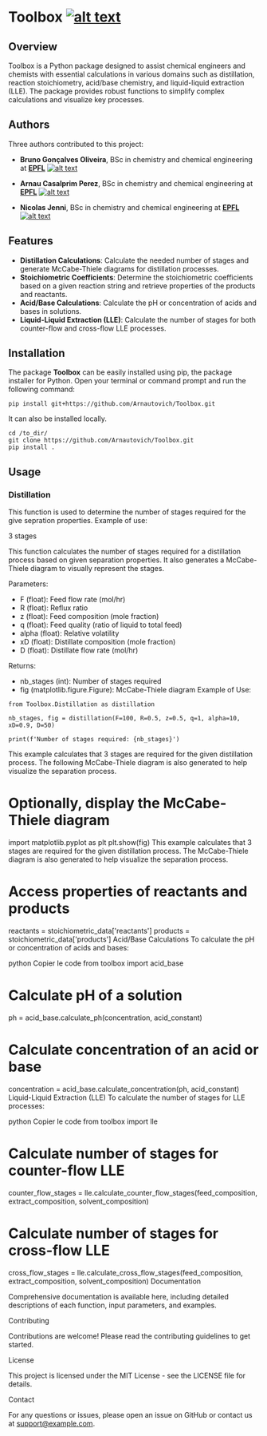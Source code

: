 # Toolbox [![alt text](https://img.shields.io/badge/Python-14354C?style=for-the-badge&logo=python&logoColor=white)](https://www.python.org)

## Overview

Toolbox is a Python package designed to assist chemical engineers and chemists with essential calculations in various domains such as distillation, reaction stoichiometry, acid/base chemistry, and liquid-liquid extraction (LLE). The package provides robust functions to simplify complex calculations and visualize key processes.

## Authors
Three authors contributed to this project:
- **Bruno Gonçalves Oliveira**, BSc in chemistry and chemical engineering at **[EPFL](https://www.epfl.ch)**   [![alt text](https://img.shields.io/badge/GitHub-100000?style=for-the-badge&logo=github&logoColor=white)](https://github.com/BrunoGonOli)

- **Arnau Casalprim Perez**, BSc in chemistry and chemical engineering at **[EPFL](https://www.epfl.ch)**   [![alt text](https://img.shields.io/badge/GitHub-100000?style=for-the-badge&logo=github&logoColor=white)](https://github.com/Arnautovich)
- **Nicolas Jenni**, BSc in chemistry and chemical engineering at **[EPFL](https://www.epfl.ch)**   [![alt text](https://img.shields.io/badge/GitHub-100000?style=for-the-badge&logo=github&logoColor=white)](https://github.com/Nicolas-jnn)
## Features

- **Distillation Calculations**: Calculate the needed number of stages and generate McCabe-Thiele diagrams for distillation processes.
- **Stoichiometric Coefficients**: Determine the stoichiometric coefficients based on a given reaction string and retrieve properties of the products and reactants.
- **Acid/Base Calculations**: Calculate the pH or concentration of acids and bases in solutions.
- **Liquid-Liquid Extraction (LLE)**: Calculate the number of stages for both counter-flow and cross-flow LLE processes.

## Installation
The package **Toolbox** can be easily installed using pip, the package installer for Python. Open your terminal or command prompt and run the following command:
```
pip install git+https://github.com/Arnautovich/Toolbox.git
```

It can also be installed locally.
```
cd /to_dir/
git clone https://github.com/Arnautovich/Toolbox.git
pip install .
```

## Usage
### Distillation
This function is used to determine the number of stages required for the give sepration properties. Example of use:

3 stages

This function calculates the number of stages required for a distillation process based on given separation properties. It also generates a McCabe-Thiele diagram to visually represent the stages.

Parameters:
- F (float): Feed flow rate (mol/hr)
- R (float): Reflux ratio
- z (float): Feed composition (mole fraction)
- q (float): Feed quality (ratio of liquid to total feed)
- alpha (float): Relative volatility
- xD (float): Distillate composition (mole fraction)
- D (float): Distillate flow rate (mol/hr)

Returns:
- nb_stages (int): Number of stages required
- fig (matplotlib.figure.Figure): McCabe-Thiele diagram
Example of Use:
```
from Toolbox.Distillation as distillation

nb_stages, fig = distillation(F=100, R=0.5, z=0.5, q=1, alpha=10, xD=0.9, D=50)

print(f'Number of stages required: {nb_stages}')
```
This example calculates that 3 stages are required for the given distillation process. The following McCabe-Thiele diagram is also generated to help visualize the separation process.



# Optionally, display the McCabe-Thiele diagram
import matplotlib.pyplot as plt
plt.show(fig)
This example calculates that 3 stages are required for the given distillation process. The McCabe-Thiele diagram is also generated to help visualize the separation process.

# Access properties of reactants and products
reactants = stoichiometric_data['reactants']
products = stoichiometric_data['products']
Acid/Base Calculations
To calculate the pH or concentration of acids and bases:

python
Copier le code
from toolbox import acid_base

# Calculate pH of a solution
ph = acid_base.calculate_ph(concentration, acid_constant)

# Calculate concentration of an acid or base
concentration = acid_base.calculate_concentration(ph, acid_constant)
Liquid-Liquid Extraction (LLE)
To calculate the number of stages for LLE processes:

python
Copier le code
from toolbox import lle

# Calculate number of stages for counter-flow LLE
counter_flow_stages = lle.calculate_counter_flow_stages(feed_composition, extract_composition, solvent_composition)

# Calculate number of stages for cross-flow LLE
cross_flow_stages = lle.calculate_cross_flow_stages(feed_composition, extract_composition, solvent_composition)
Documentation

Comprehensive documentation is available here, including detailed descriptions of each function, input parameters, and examples.

Contributing

Contributions are welcome! Please read the contributing guidelines to get started.

License

This project is licensed under the MIT License - see the LICENSE file for details.

Contact

For any questions or issues, please open an issue on GitHub or contact us at support@example.com.

